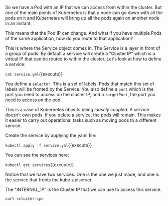 So we have a Pod with an IP that we can access from within the cluster. But one of the main points of Kubernetes is that a node can go down with all the pods on it and Kubernetes will bring up all the pods again on another node in an instant.

This means that the Pod IP can change. And what if you have multiple Pods of the same application, how do you route to that application?

This is where the Service object comes in. The Service is a layer in front of a group of pods. By default a service will create a "Cluster IP" which is a virtual IP that can be routed to within the cluster. Let's look at how to define a service:

`cat service.yml`{{execute}}

You define a `selector`. This is a set of labels. Pods that match this set of labels will be fronted by the Service. You also define a `port` which is the port you need to access on the cluster IP, and a `targetPort`, the port you need to access on the pod.

This is a case of Kubernetes objects being _loosely coupled_. A service doesn't own pods. If you delete a service, the pods will remain. This makes it easier to carry out operational tasks such as moving pods to a different service.

Create the service by applying the yaml file:

`kubectl apply -f service.yml`{{execute}}

You can see the services here:

`kubectl get services`{{execute}}

Notice that we have two services. One is the one we just made, and one is the service that fronts the kube-apiserver.

The "INTERNAL_IP" is the Cluster IP that we can use to access this service.

`curl <cluster-ip>`
